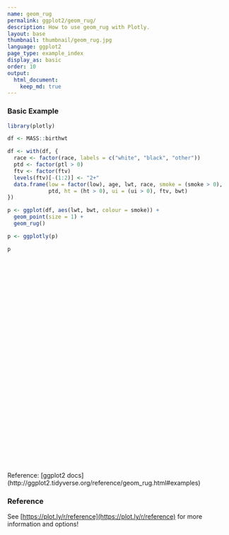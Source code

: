 ```yaml
---
name: geom_rug
permalink: ggplot2/geom_rug/
description: How to use geom_rug with Plotly.
layout: base
thumbnail: thumbnail/geom_rug.jpg
language: ggplot2
page_type: example_index
display_as: basic
order: 10
output:
  html_document:
    keep_md: true
---
```



### Basic Example


```r
library(plotly)

df <- MASS::birthwt

df <- with(df, {
  race <- factor(race, labels = c("white", "black", "other"))
  ptd <- factor(ptl > 0)
  ftv <- factor(ftv)
  levels(ftv)[-(1:2)] <- "2+"
  data.frame(low = factor(low), age, lwt, race, smoke = (smoke > 0),
             ptd, ht = (ht > 0), ui = (ui > 0), ftv, bwt)
})

p <- ggplot(df, aes(lwt, bwt, colour = smoke)) +
  geom_point(size = 1) +
  geom_rug()

p <- ggplotly(p)

p
```

<div id="htmlwidget-3a2b57072830b067cba3" style="width:672px;height:480px;" class="plotly html-widget"></div>
<script type="application/json" data-for="htmlwidget-3a2b57072830b067cba3">{"x":{"data":[{"x":[182,155,124,118,103,95,150,95,107,98,120,121,100,202,120,120,167,150,113,113,155,125,189,130,160,132,132,115,120,128,115,110,153,103,119,119,119,110,140,169,115,141,158,112,229,140,190,131,170,110,127,123,105,130,175,125,133,134,135,154,137,110,110,110,120,241,112,169,170,186,120,117,134,135,130,120,95,158,160,115,129,130,120,170,116,123,130,105,85,150,97,128,132,115,130,200,103,125,89,102,138,130,105,109,148,100,96,110,115,120,120,154,105,100,142],"y":[2523,2551,2622,2637,2637,2722,2733,2751,2750,2778,2807,2835,2835,2836,2863,2877,2877,2920,2920,2920,2977,2977,3062,3062,3062,3080,3090,3090,3100,3104,3175,3175,3203,3203,3225,3225,3232,3232,3234,3274,3274,3317,3317,3374,3402,3416,3459,3460,3473,3544,3487,3544,3572,3586,3600,3614,3614,3629,3651,3651,3699,3728,3770,3770,3770,3790,3799,3827,3860,3860,3884,3912,3941,3941,3969,3983,3997,3997,4054,4054,4111,4153,4167,4174,4593,4990,1021,1330,1474,1588,1588,1701,1729,1893,1899,1928,1970,2055,2055,2082,2100,2187,2240,2240,2282,2301,2325,2353,2381,2410,2438,2442,2450,2495,2495],"text":["lwt: 182<br />bwt: 2523<br />smoke: FALSE","lwt: 155<br />bwt: 2551<br />smoke: FALSE","lwt: 124<br />bwt: 2622<br />smoke: FALSE","lwt: 118<br />bwt: 2637<br />smoke: FALSE","lwt: 103<br />bwt: 2637<br />smoke: FALSE","lwt:  95<br />bwt: 2722<br />smoke: FALSE","lwt: 150<br />bwt: 2733<br />smoke: FALSE","lwt:  95<br />bwt: 2751<br />smoke: FALSE","lwt: 107<br />bwt: 2750<br />smoke: FALSE","lwt:  98<br />bwt: 2778<br />smoke: FALSE","lwt: 120<br />bwt: 2807<br />smoke: FALSE","lwt: 121<br />bwt: 2835<br />smoke: FALSE","lwt: 100<br />bwt: 2835<br />smoke: FALSE","lwt: 202<br />bwt: 2836<br />smoke: FALSE","lwt: 120<br />bwt: 2863<br />smoke: FALSE","lwt: 120<br />bwt: 2877<br />smoke: FALSE","lwt: 167<br />bwt: 2877<br />smoke: FALSE","lwt: 150<br />bwt: 2920<br />smoke: FALSE","lwt: 113<br />bwt: 2920<br />smoke: FALSE","lwt: 113<br />bwt: 2920<br />smoke: FALSE","lwt: 155<br />bwt: 2977<br />smoke: FALSE","lwt: 125<br />bwt: 2977<br />smoke: FALSE","lwt: 189<br />bwt: 3062<br />smoke: FALSE","lwt: 130<br />bwt: 3062<br />smoke: FALSE","lwt: 160<br />bwt: 3062<br />smoke: FALSE","lwt: 132<br />bwt: 3080<br />smoke: FALSE","lwt: 132<br />bwt: 3090<br />smoke: FALSE","lwt: 115<br />bwt: 3090<br />smoke: FALSE","lwt: 120<br />bwt: 3100<br />smoke: FALSE","lwt: 128<br />bwt: 3104<br />smoke: FALSE","lwt: 115<br />bwt: 3175<br />smoke: FALSE","lwt: 110<br />bwt: 3175<br />smoke: FALSE","lwt: 153<br />bwt: 3203<br />smoke: FALSE","lwt: 103<br />bwt: 3203<br />smoke: FALSE","lwt: 119<br />bwt: 3225<br />smoke: FALSE","lwt: 119<br />bwt: 3225<br />smoke: FALSE","lwt: 119<br />bwt: 3232<br />smoke: FALSE","lwt: 110<br />bwt: 3232<br />smoke: FALSE","lwt: 140<br />bwt: 3234<br />smoke: FALSE","lwt: 169<br />bwt: 3274<br />smoke: FALSE","lwt: 115<br />bwt: 3274<br />smoke: FALSE","lwt: 141<br />bwt: 3317<br />smoke: FALSE","lwt: 158<br />bwt: 3317<br />smoke: FALSE","lwt: 112<br />bwt: 3374<br />smoke: FALSE","lwt: 229<br />bwt: 3402<br />smoke: FALSE","lwt: 140<br />bwt: 3416<br />smoke: FALSE","lwt: 190<br />bwt: 3459<br />smoke: FALSE","lwt: 131<br />bwt: 3460<br />smoke: FALSE","lwt: 170<br />bwt: 3473<br />smoke: FALSE","lwt: 110<br />bwt: 3544<br />smoke: FALSE","lwt: 127<br />bwt: 3487<br />smoke: FALSE","lwt: 123<br />bwt: 3544<br />smoke: FALSE","lwt: 105<br />bwt: 3572<br />smoke: FALSE","lwt: 130<br />bwt: 3586<br />smoke: FALSE","lwt: 175<br />bwt: 3600<br />smoke: FALSE","lwt: 125<br />bwt: 3614<br />smoke: FALSE","lwt: 133<br />bwt: 3614<br />smoke: FALSE","lwt: 134<br />bwt: 3629<br />smoke: FALSE","lwt: 135<br />bwt: 3651<br />smoke: FALSE","lwt: 154<br />bwt: 3651<br />smoke: FALSE","lwt: 137<br />bwt: 3699<br />smoke: FALSE","lwt: 110<br />bwt: 3728<br />smoke: FALSE","lwt: 110<br />bwt: 3770<br />smoke: FALSE","lwt: 110<br />bwt: 3770<br />smoke: FALSE","lwt: 120<br />bwt: 3770<br />smoke: FALSE","lwt: 241<br />bwt: 3790<br />smoke: FALSE","lwt: 112<br />bwt: 3799<br />smoke: FALSE","lwt: 169<br />bwt: 3827<br />smoke: FALSE","lwt: 170<br />bwt: 3860<br />smoke: FALSE","lwt: 186<br />bwt: 3860<br />smoke: FALSE","lwt: 120<br />bwt: 3884<br />smoke: FALSE","lwt: 117<br />bwt: 3912<br />smoke: FALSE","lwt: 134<br />bwt: 3941<br />smoke: FALSE","lwt: 135<br />bwt: 3941<br />smoke: FALSE","lwt: 130<br />bwt: 3969<br />smoke: FALSE","lwt: 120<br />bwt: 3983<br />smoke: FALSE","lwt:  95<br />bwt: 3997<br />smoke: FALSE","lwt: 158<br />bwt: 3997<br />smoke: FALSE","lwt: 160<br />bwt: 4054<br />smoke: FALSE","lwt: 115<br />bwt: 4054<br />smoke: FALSE","lwt: 129<br />bwt: 4111<br />smoke: FALSE","lwt: 130<br />bwt: 4153<br />smoke: FALSE","lwt: 120<br />bwt: 4167<br />smoke: FALSE","lwt: 170<br />bwt: 4174<br />smoke: FALSE","lwt: 116<br />bwt: 4593<br />smoke: FALSE","lwt: 123<br />bwt: 4990<br />smoke: FALSE","lwt: 130<br />bwt: 1021<br />smoke: FALSE","lwt: 105<br />bwt: 1330<br />smoke: FALSE","lwt:  85<br />bwt: 1474<br />smoke: FALSE","lwt: 150<br />bwt: 1588<br />smoke: FALSE","lwt:  97<br />bwt: 1588<br />smoke: FALSE","lwt: 128<br />bwt: 1701<br />smoke: FALSE","lwt: 132<br />bwt: 1729<br />smoke: FALSE","lwt: 115<br />bwt: 1893<br />smoke: FALSE","lwt: 130<br />bwt: 1899<br />smoke: FALSE","lwt: 200<br />bwt: 1928<br />smoke: FALSE","lwt: 103<br />bwt: 1970<br />smoke: FALSE","lwt: 125<br />bwt: 2055<br />smoke: FALSE","lwt:  89<br />bwt: 2055<br />smoke: FALSE","lwt: 102<br />bwt: 2082<br />smoke: FALSE","lwt: 138<br />bwt: 2100<br />smoke: FALSE","lwt: 130<br />bwt: 2187<br />smoke: FALSE","lwt: 105<br />bwt: 2240<br />smoke: FALSE","lwt: 109<br />bwt: 2240<br />smoke: FALSE","lwt: 148<br />bwt: 2282<br />smoke: FALSE","lwt: 100<br />bwt: 2301<br />smoke: FALSE","lwt:  96<br />bwt: 2325<br />smoke: FALSE","lwt: 110<br />bwt: 2353<br />smoke: FALSE","lwt: 115<br />bwt: 2381<br />smoke: FALSE","lwt: 120<br />bwt: 2410<br />smoke: FALSE","lwt: 120<br />bwt: 2438<br />smoke: FALSE","lwt: 154<br />bwt: 2442<br />smoke: FALSE","lwt: 105<br />bwt: 2450<br />smoke: FALSE","lwt: 100<br />bwt: 2495<br />smoke: FALSE","lwt: 142<br />bwt: 2495<br />smoke: FALSE"],"type":"scatter","mode":"markers","marker":{"autocolorscale":false,"color":"rgba(248,118,109,1)","opacity":1,"size":3.77952755905512,"symbol":"circle","line":{"width":1.88976377952756,"color":"rgba(248,118,109,1)"}},"hoveron":"points","name":"FALSE","legendgroup":"FALSE","showlegend":true,"xaxis":"x","yaxis":"y","hoverinfo":"text","frame":null},{"x":[105,108,107,123,113,100,100,118,120,122,168,90,121,140,138,124,215,109,185,90,90,85,130,95,110,133,250,112,150,115,135,134,121,120,235,95,135,147,147,184,120,130,170,120,120,187,165,105,91,92,150,155,112,117,130,120,130,80,110,110,121,102,187,122,105,142,130,120,110,190,101,95,94,130],"y":[2557,2594,2600,2663,2665,2769,2769,2782,2821,2906,2920,2948,2948,2977,2977,2922,3005,3033,3042,3062,3062,3090,3132,3147,3203,3260,3303,3317,3321,3331,3374,3430,3444,3572,3629,3637,3643,3651,3651,3756,3856,3884,3940,4238,709,1135,1790,1818,1885,1928,1928,1936,2084,2084,2125,2126,2187,2211,2225,2296,2296,2353,2367,2381,2381,2410,2410,2414,2424,2466,2466,2466,2495,2495],"text":["lwt: 105<br />bwt: 2557<br />smoke:  TRUE","lwt: 108<br />bwt: 2594<br />smoke:  TRUE","lwt: 107<br />bwt: 2600<br />smoke:  TRUE","lwt: 123<br />bwt: 2663<br />smoke:  TRUE","lwt: 113<br />bwt: 2665<br />smoke:  TRUE","lwt: 100<br />bwt: 2769<br />smoke:  TRUE","lwt: 100<br />bwt: 2769<br />smoke:  TRUE","lwt: 118<br />bwt: 2782<br />smoke:  TRUE","lwt: 120<br />bwt: 2821<br />smoke:  TRUE","lwt: 122<br />bwt: 2906<br />smoke:  TRUE","lwt: 168<br />bwt: 2920<br />smoke:  TRUE","lwt:  90<br />bwt: 2948<br />smoke:  TRUE","lwt: 121<br />bwt: 2948<br />smoke:  TRUE","lwt: 140<br />bwt: 2977<br />smoke:  TRUE","lwt: 138<br />bwt: 2977<br />smoke:  TRUE","lwt: 124<br />bwt: 2922<br />smoke:  TRUE","lwt: 215<br />bwt: 3005<br />smoke:  TRUE","lwt: 109<br />bwt: 3033<br />smoke:  TRUE","lwt: 185<br />bwt: 3042<br />smoke:  TRUE","lwt:  90<br />bwt: 3062<br />smoke:  TRUE","lwt:  90<br />bwt: 3062<br />smoke:  TRUE","lwt:  85<br />bwt: 3090<br />smoke:  TRUE","lwt: 130<br />bwt: 3132<br />smoke:  TRUE","lwt:  95<br />bwt: 3147<br />smoke:  TRUE","lwt: 110<br />bwt: 3203<br />smoke:  TRUE","lwt: 133<br />bwt: 3260<br />smoke:  TRUE","lwt: 250<br />bwt: 3303<br />smoke:  TRUE","lwt: 112<br />bwt: 3317<br />smoke:  TRUE","lwt: 150<br />bwt: 3321<br />smoke:  TRUE","lwt: 115<br />bwt: 3331<br />smoke:  TRUE","lwt: 135<br />bwt: 3374<br />smoke:  TRUE","lwt: 134<br />bwt: 3430<br />smoke:  TRUE","lwt: 121<br />bwt: 3444<br />smoke:  TRUE","lwt: 120<br />bwt: 3572<br />smoke:  TRUE","lwt: 235<br />bwt: 3629<br />smoke:  TRUE","lwt:  95<br />bwt: 3637<br />smoke:  TRUE","lwt: 135<br />bwt: 3643<br />smoke:  TRUE","lwt: 147<br />bwt: 3651<br />smoke:  TRUE","lwt: 147<br />bwt: 3651<br />smoke:  TRUE","lwt: 184<br />bwt: 3756<br />smoke:  TRUE","lwt: 120<br />bwt: 3856<br />smoke:  TRUE","lwt: 130<br />bwt: 3884<br />smoke:  TRUE","lwt: 170<br />bwt: 3940<br />smoke:  TRUE","lwt: 120<br />bwt: 4238<br />smoke:  TRUE","lwt: 120<br />bwt:  709<br />smoke:  TRUE","lwt: 187<br />bwt: 1135<br />smoke:  TRUE","lwt: 165<br />bwt: 1790<br />smoke:  TRUE","lwt: 105<br />bwt: 1818<br />smoke:  TRUE","lwt:  91<br />bwt: 1885<br />smoke:  TRUE","lwt:  92<br />bwt: 1928<br />smoke:  TRUE","lwt: 150<br />bwt: 1928<br />smoke:  TRUE","lwt: 155<br />bwt: 1936<br />smoke:  TRUE","lwt: 112<br />bwt: 2084<br />smoke:  TRUE","lwt: 117<br />bwt: 2084<br />smoke:  TRUE","lwt: 130<br />bwt: 2125<br />smoke:  TRUE","lwt: 120<br />bwt: 2126<br />smoke:  TRUE","lwt: 130<br />bwt: 2187<br />smoke:  TRUE","lwt:  80<br />bwt: 2211<br />smoke:  TRUE","lwt: 110<br />bwt: 2225<br />smoke:  TRUE","lwt: 110<br />bwt: 2296<br />smoke:  TRUE","lwt: 121<br />bwt: 2296<br />smoke:  TRUE","lwt: 102<br />bwt: 2353<br />smoke:  TRUE","lwt: 187<br />bwt: 2367<br />smoke:  TRUE","lwt: 122<br />bwt: 2381<br />smoke:  TRUE","lwt: 105<br />bwt: 2381<br />smoke:  TRUE","lwt: 142<br />bwt: 2410<br />smoke:  TRUE","lwt: 130<br />bwt: 2410<br />smoke:  TRUE","lwt: 120<br />bwt: 2414<br />smoke:  TRUE","lwt: 110<br />bwt: 2424<br />smoke:  TRUE","lwt: 190<br />bwt: 2466<br />smoke:  TRUE","lwt: 101<br />bwt: 2466<br />smoke:  TRUE","lwt:  95<br />bwt: 2466<br />smoke:  TRUE","lwt:  94<br />bwt: 2495<br />smoke:  TRUE","lwt: 130<br />bwt: 2495<br />smoke:  TRUE"],"type":"scatter","mode":"markers","marker":{"autocolorscale":false,"color":"rgba(0,191,196,1)","opacity":1,"size":3.77952755905512,"symbol":"circle","line":{"width":1.88976377952756,"color":"rgba(0,191,196,1)"}},"hoveron":"points","name":"TRUE","legendgroup":"TRUE","showlegend":true,"xaxis":"x","yaxis":"y","hoverinfo":"text","frame":null},{"x":[182,182,null,155,155,null,124,124,null,118,118,null,103,103,null,95,95,null,150,150,null,95,95,null,107,107,null,98,98,null,120,120,null,121,121,null,100,100,null,202,202,null,120,120,null,120,120,null,167,167,null,150,150,null,113,113,null,113,113,null,155,155,null,125,125,null,189,189,null,130,130,null,160,160,null,132,132,null,132,132,null,115,115,null,120,120,null,128,128,null,115,115,null,110,110,null,153,153,null,103,103,null,119,119,null,119,119,null,119,119,null,110,110,null,140,140,null,169,169,null,115,115,null,141,141,null,158,158,null,112,112,null,229,229,null,140,140,null,190,190,null,131,131,null,170,170,null,110,110,null,127,127,null,123,123,null,105,105,null,130,130,null,175,175,null,125,125,null,133,133,null,134,134,null,135,135,null,154,154,null,137,137,null,110,110,null,110,110,null,110,110,null,120,120,null,241,241,null,112,112,null,169,169,null,170,170,null,186,186,null,120,120,null,117,117,null,134,134,null,135,135,null,130,130,null,120,120,null,95,95,null,158,158,null,160,160,null,115,115,null,129,129,null,130,130,null,120,120,null,170,170,null,116,116,null,123,123,null,130,130,null,105,105,null,85,85,null,150,150,null,97,97,null,128,128,null,132,132,null,115,115,null,130,130,null,200,200,null,103,103,null,125,125,null,89,89,null,102,102,null,138,138,null,130,130,null,105,105,null,109,109,null,148,148,null,100,100,null,96,96,null,110,110,null,115,115,null,120,120,null,120,120,null,154,154,null,105,105,null,100,100,null,142,142],"y":[494.95,636.223,null,494.95,636.223,null,494.95,636.223,null,494.95,636.223,null,494.95,636.223,null,494.95,636.223,null,494.95,636.223,null,494.95,636.223,null,494.95,636.223,null,494.95,636.223,null,494.95,636.223,null,494.95,636.223,null,494.95,636.223,null,494.95,636.223,null,494.95,636.223,null,494.95,636.223,null,494.95,636.223,null,494.95,636.223,null,494.95,636.223,null,494.95,636.223,null,494.95,636.223,null,494.95,636.223,null,494.95,636.223,null,494.95,636.223,null,494.95,636.223,null,494.95,636.223,null,494.95,636.223,null,494.95,636.223,null,494.95,636.223,null,494.95,636.223,null,494.95,636.223,null,494.95,636.223,null,494.95,636.223,null,494.95,636.223,null,494.95,636.223,null,494.95,636.223,null,494.95,636.223,null,494.95,636.223,null,494.95,636.223,null,494.95,636.223,null,494.95,636.223,null,494.95,636.223,null,494.95,636.223,null,494.95,636.223,null,494.95,636.223,null,494.95,636.223,null,494.95,636.223,null,494.95,636.223,null,494.95,636.223,null,494.95,636.223,null,494.95,636.223,null,494.95,636.223,null,494.95,636.223,null,494.95,636.223,null,494.95,636.223,null,494.95,636.223,null,494.95,636.223,null,494.95,636.223,null,494.95,636.223,null,494.95,636.223,null,494.95,636.223,null,494.95,636.223,null,494.95,636.223,null,494.95,636.223,null,494.95,636.223,null,494.95,636.223,null,494.95,636.223,null,494.95,636.223,null,494.95,636.223,null,494.95,636.223,null,494.95,636.223,null,494.95,636.223,null,494.95,636.223,null,494.95,636.223,null,494.95,636.223,null,494.95,636.223,null,494.95,636.223,null,494.95,636.223,null,494.95,636.223,null,494.95,636.223,null,494.95,636.223,null,494.95,636.223,null,494.95,636.223,null,494.95,636.223,null,494.95,636.223,null,494.95,636.223,null,494.95,636.223,null,494.95,636.223,null,494.95,636.223,null,494.95,636.223,null,494.95,636.223,null,494.95,636.223,null,494.95,636.223,null,494.95,636.223,null,494.95,636.223,null,494.95,636.223,null,494.95,636.223,null,494.95,636.223,null,494.95,636.223,null,494.95,636.223,null,494.95,636.223,null,494.95,636.223,null,494.95,636.223,null,494.95,636.223,null,494.95,636.223,null,494.95,636.223,null,494.95,636.223,null,494.95,636.223,null,494.95,636.223,null,494.95,636.223,null,494.95,636.223,null,494.95,636.223,null,494.95,636.223,null,494.95,636.223,null,494.95,636.223],"text":["lwt: 182<br />bwt: 2523<br />smoke: FALSE","lwt: 182<br />bwt: 2523<br />smoke: FALSE",null,"lwt: 155<br />bwt: 2551<br />smoke: FALSE","lwt: 155<br />bwt: 2551<br />smoke: FALSE",null,"lwt: 124<br />bwt: 2622<br />smoke: FALSE","lwt: 124<br />bwt: 2622<br />smoke: FALSE",null,"lwt: 118<br />bwt: 2637<br />smoke: FALSE","lwt: 118<br />bwt: 2637<br />smoke: FALSE",null,"lwt: 103<br />bwt: 2637<br />smoke: FALSE","lwt: 103<br />bwt: 2637<br />smoke: FALSE",null,"lwt:  95<br />bwt: 2722<br />smoke: FALSE","lwt:  95<br />bwt: 2722<br />smoke: FALSE",null,"lwt: 150<br />bwt: 2733<br />smoke: FALSE","lwt: 150<br />bwt: 2733<br />smoke: FALSE",null,"lwt:  95<br />bwt: 2751<br />smoke: FALSE","lwt:  95<br />bwt: 2751<br />smoke: FALSE",null,"lwt: 107<br />bwt: 2750<br />smoke: FALSE","lwt: 107<br />bwt: 2750<br />smoke: FALSE",null,"lwt:  98<br />bwt: 2778<br />smoke: FALSE","lwt:  98<br />bwt: 2778<br />smoke: FALSE",null,"lwt: 120<br />bwt: 2807<br />smoke: FALSE","lwt: 120<br />bwt: 2807<br />smoke: FALSE",null,"lwt: 121<br />bwt: 2835<br />smoke: FALSE","lwt: 121<br />bwt: 2835<br />smoke: FALSE",null,"lwt: 100<br />bwt: 2835<br />smoke: FALSE","lwt: 100<br />bwt: 2835<br />smoke: FALSE",null,"lwt: 202<br />bwt: 2836<br />smoke: FALSE","lwt: 202<br />bwt: 2836<br />smoke: FALSE",null,"lwt: 120<br />bwt: 2863<br />smoke: FALSE","lwt: 120<br />bwt: 2863<br />smoke: FALSE",null,"lwt: 120<br />bwt: 2877<br />smoke: FALSE","lwt: 120<br />bwt: 2877<br />smoke: FALSE",null,"lwt: 167<br />bwt: 2877<br />smoke: FALSE","lwt: 167<br />bwt: 2877<br />smoke: FALSE",null,"lwt: 150<br />bwt: 2920<br />smoke: FALSE","lwt: 150<br />bwt: 2920<br />smoke: FALSE",null,"lwt: 113<br />bwt: 2920<br />smoke: FALSE","lwt: 113<br />bwt: 2920<br />smoke: FALSE",null,"lwt: 113<br />bwt: 2920<br />smoke: FALSE","lwt: 113<br />bwt: 2920<br />smoke: FALSE",null,"lwt: 155<br />bwt: 2977<br />smoke: FALSE","lwt: 155<br />bwt: 2977<br />smoke: FALSE",null,"lwt: 125<br />bwt: 2977<br />smoke: FALSE","lwt: 125<br />bwt: 2977<br />smoke: FALSE",null,"lwt: 189<br />bwt: 3062<br />smoke: FALSE","lwt: 189<br />bwt: 3062<br />smoke: FALSE",null,"lwt: 130<br />bwt: 3062<br />smoke: FALSE","lwt: 130<br />bwt: 3062<br />smoke: FALSE",null,"lwt: 160<br />bwt: 3062<br />smoke: FALSE","lwt: 160<br />bwt: 3062<br />smoke: FALSE",null,"lwt: 132<br />bwt: 3080<br />smoke: FALSE","lwt: 132<br />bwt: 3080<br />smoke: FALSE",null,"lwt: 132<br />bwt: 3090<br />smoke: FALSE","lwt: 132<br />bwt: 3090<br />smoke: FALSE",null,"lwt: 115<br />bwt: 3090<br />smoke: FALSE","lwt: 115<br />bwt: 3090<br />smoke: FALSE",null,"lwt: 120<br />bwt: 3100<br />smoke: FALSE","lwt: 120<br />bwt: 3100<br />smoke: FALSE",null,"lwt: 128<br />bwt: 3104<br />smoke: FALSE","lwt: 128<br />bwt: 3104<br />smoke: FALSE",null,"lwt: 115<br />bwt: 3175<br />smoke: FALSE","lwt: 115<br />bwt: 3175<br />smoke: FALSE",null,"lwt: 110<br />bwt: 3175<br />smoke: FALSE","lwt: 110<br />bwt: 3175<br />smoke: FALSE",null,"lwt: 153<br />bwt: 3203<br />smoke: FALSE","lwt: 153<br />bwt: 3203<br />smoke: FALSE",null,"lwt: 103<br />bwt: 3203<br />smoke: FALSE","lwt: 103<br />bwt: 3203<br />smoke: FALSE",null,"lwt: 119<br />bwt: 3225<br />smoke: FALSE","lwt: 119<br />bwt: 3225<br />smoke: FALSE",null,"lwt: 119<br />bwt: 3225<br />smoke: FALSE","lwt: 119<br />bwt: 3225<br />smoke: FALSE",null,"lwt: 119<br />bwt: 3232<br />smoke: FALSE","lwt: 119<br />bwt: 3232<br />smoke: FALSE",null,"lwt: 110<br />bwt: 3232<br />smoke: FALSE","lwt: 110<br />bwt: 3232<br />smoke: FALSE",null,"lwt: 140<br />bwt: 3234<br />smoke: FALSE","lwt: 140<br />bwt: 3234<br />smoke: FALSE",null,"lwt: 169<br />bwt: 3274<br />smoke: FALSE","lwt: 169<br />bwt: 3274<br />smoke: FALSE",null,"lwt: 115<br />bwt: 3274<br />smoke: FALSE","lwt: 115<br />bwt: 3274<br />smoke: FALSE",null,"lwt: 141<br />bwt: 3317<br />smoke: FALSE","lwt: 141<br />bwt: 3317<br />smoke: FALSE",null,"lwt: 158<br />bwt: 3317<br />smoke: FALSE","lwt: 158<br />bwt: 3317<br />smoke: FALSE",null,"lwt: 112<br />bwt: 3374<br />smoke: FALSE","lwt: 112<br />bwt: 3374<br />smoke: FALSE",null,"lwt: 229<br />bwt: 3402<br />smoke: FALSE","lwt: 229<br />bwt: 3402<br />smoke: FALSE",null,"lwt: 140<br />bwt: 3416<br />smoke: FALSE","lwt: 140<br />bwt: 3416<br />smoke: FALSE",null,"lwt: 190<br />bwt: 3459<br />smoke: FALSE","lwt: 190<br />bwt: 3459<br />smoke: FALSE",null,"lwt: 131<br />bwt: 3460<br />smoke: FALSE","lwt: 131<br />bwt: 3460<br />smoke: FALSE",null,"lwt: 170<br />bwt: 3473<br />smoke: FALSE","lwt: 170<br />bwt: 3473<br />smoke: FALSE",null,"lwt: 110<br />bwt: 3544<br />smoke: FALSE","lwt: 110<br />bwt: 3544<br />smoke: FALSE",null,"lwt: 127<br />bwt: 3487<br />smoke: FALSE","lwt: 127<br />bwt: 3487<br />smoke: FALSE",null,"lwt: 123<br />bwt: 3544<br />smoke: FALSE","lwt: 123<br />bwt: 3544<br />smoke: FALSE",null,"lwt: 105<br />bwt: 3572<br />smoke: FALSE","lwt: 105<br />bwt: 3572<br />smoke: FALSE",null,"lwt: 130<br />bwt: 3586<br />smoke: FALSE","lwt: 130<br />bwt: 3586<br />smoke: FALSE",null,"lwt: 175<br />bwt: 3600<br />smoke: FALSE","lwt: 175<br />bwt: 3600<br />smoke: FALSE",null,"lwt: 125<br />bwt: 3614<br />smoke: FALSE","lwt: 125<br />bwt: 3614<br />smoke: FALSE",null,"lwt: 133<br />bwt: 3614<br />smoke: FALSE","lwt: 133<br />bwt: 3614<br />smoke: FALSE",null,"lwt: 134<br />bwt: 3629<br />smoke: FALSE","lwt: 134<br />bwt: 3629<br />smoke: FALSE",null,"lwt: 135<br />bwt: 3651<br />smoke: FALSE","lwt: 135<br />bwt: 3651<br />smoke: FALSE",null,"lwt: 154<br />bwt: 3651<br />smoke: FALSE","lwt: 154<br />bwt: 3651<br />smoke: FALSE",null,"lwt: 137<br />bwt: 3699<br />smoke: FALSE","lwt: 137<br />bwt: 3699<br />smoke: FALSE",null,"lwt: 110<br />bwt: 3728<br />smoke: FALSE","lwt: 110<br />bwt: 3728<br />smoke: FALSE",null,"lwt: 110<br />bwt: 3770<br />smoke: FALSE","lwt: 110<br />bwt: 3770<br />smoke: FALSE",null,"lwt: 110<br />bwt: 3770<br />smoke: FALSE","lwt: 110<br />bwt: 3770<br />smoke: FALSE",null,"lwt: 120<br />bwt: 3770<br />smoke: FALSE","lwt: 120<br />bwt: 3770<br />smoke: FALSE",null,"lwt: 241<br />bwt: 3790<br />smoke: FALSE","lwt: 241<br />bwt: 3790<br />smoke: FALSE",null,"lwt: 112<br />bwt: 3799<br />smoke: FALSE","lwt: 112<br />bwt: 3799<br />smoke: FALSE",null,"lwt: 169<br />bwt: 3827<br />smoke: FALSE","lwt: 169<br />bwt: 3827<br />smoke: FALSE",null,"lwt: 170<br />bwt: 3860<br />smoke: FALSE","lwt: 170<br />bwt: 3860<br />smoke: FALSE",null,"lwt: 186<br />bwt: 3860<br />smoke: FALSE","lwt: 186<br />bwt: 3860<br />smoke: FALSE",null,"lwt: 120<br />bwt: 3884<br />smoke: FALSE","lwt: 120<br />bwt: 3884<br />smoke: FALSE",null,"lwt: 117<br />bwt: 3912<br />smoke: FALSE","lwt: 117<br />bwt: 3912<br />smoke: FALSE",null,"lwt: 134<br />bwt: 3941<br />smoke: FALSE","lwt: 134<br />bwt: 3941<br />smoke: FALSE",null,"lwt: 135<br />bwt: 3941<br />smoke: FALSE","lwt: 135<br />bwt: 3941<br />smoke: FALSE",null,"lwt: 130<br />bwt: 3969<br />smoke: FALSE","lwt: 130<br />bwt: 3969<br />smoke: FALSE",null,"lwt: 120<br />bwt: 3983<br />smoke: FALSE","lwt: 120<br />bwt: 3983<br />smoke: FALSE",null,"lwt:  95<br />bwt: 3997<br />smoke: FALSE","lwt:  95<br />bwt: 3997<br />smoke: FALSE",null,"lwt: 158<br />bwt: 3997<br />smoke: FALSE","lwt: 158<br />bwt: 3997<br />smoke: FALSE",null,"lwt: 160<br />bwt: 4054<br />smoke: FALSE","lwt: 160<br />bwt: 4054<br />smoke: FALSE",null,"lwt: 115<br />bwt: 4054<br />smoke: FALSE","lwt: 115<br />bwt: 4054<br />smoke: FALSE",null,"lwt: 129<br />bwt: 4111<br />smoke: FALSE","lwt: 129<br />bwt: 4111<br />smoke: FALSE",null,"lwt: 130<br />bwt: 4153<br />smoke: FALSE","lwt: 130<br />bwt: 4153<br />smoke: FALSE",null,"lwt: 120<br />bwt: 4167<br />smoke: FALSE","lwt: 120<br />bwt: 4167<br />smoke: FALSE",null,"lwt: 170<br />bwt: 4174<br />smoke: FALSE","lwt: 170<br />bwt: 4174<br />smoke: FALSE",null,"lwt: 116<br />bwt: 4593<br />smoke: FALSE","lwt: 116<br />bwt: 4593<br />smoke: FALSE",null,"lwt: 123<br />bwt: 4990<br />smoke: FALSE","lwt: 123<br />bwt: 4990<br />smoke: FALSE",null,"lwt: 130<br />bwt: 1021<br />smoke: FALSE","lwt: 130<br />bwt: 1021<br />smoke: FALSE",null,"lwt: 105<br />bwt: 1330<br />smoke: FALSE","lwt: 105<br />bwt: 1330<br />smoke: FALSE",null,"lwt:  85<br />bwt: 1474<br />smoke: FALSE","lwt:  85<br />bwt: 1474<br />smoke: FALSE",null,"lwt: 150<br />bwt: 1588<br />smoke: FALSE","lwt: 150<br />bwt: 1588<br />smoke: FALSE",null,"lwt:  97<br />bwt: 1588<br />smoke: FALSE","lwt:  97<br />bwt: 1588<br />smoke: FALSE",null,"lwt: 128<br />bwt: 1701<br />smoke: FALSE","lwt: 128<br />bwt: 1701<br />smoke: FALSE",null,"lwt: 132<br />bwt: 1729<br />smoke: FALSE","lwt: 132<br />bwt: 1729<br />smoke: FALSE",null,"lwt: 115<br />bwt: 1893<br />smoke: FALSE","lwt: 115<br />bwt: 1893<br />smoke: FALSE",null,"lwt: 130<br />bwt: 1899<br />smoke: FALSE","lwt: 130<br />bwt: 1899<br />smoke: FALSE",null,"lwt: 200<br />bwt: 1928<br />smoke: FALSE","lwt: 200<br />bwt: 1928<br />smoke: FALSE",null,"lwt: 103<br />bwt: 1970<br />smoke: FALSE","lwt: 103<br />bwt: 1970<br />smoke: FALSE",null,"lwt: 125<br />bwt: 2055<br />smoke: FALSE","lwt: 125<br />bwt: 2055<br />smoke: FALSE",null,"lwt:  89<br />bwt: 2055<br />smoke: FALSE","lwt:  89<br />bwt: 2055<br />smoke: FALSE",null,"lwt: 102<br />bwt: 2082<br />smoke: FALSE","lwt: 102<br />bwt: 2082<br />smoke: FALSE",null,"lwt: 138<br />bwt: 2100<br />smoke: FALSE","lwt: 138<br />bwt: 2100<br />smoke: FALSE",null,"lwt: 130<br />bwt: 2187<br />smoke: FALSE","lwt: 130<br />bwt: 2187<br />smoke: FALSE",null,"lwt: 105<br />bwt: 2240<br />smoke: FALSE","lwt: 105<br />bwt: 2240<br />smoke: FALSE",null,"lwt: 109<br />bwt: 2240<br />smoke: FALSE","lwt: 109<br />bwt: 2240<br />smoke: FALSE",null,"lwt: 148<br />bwt: 2282<br />smoke: FALSE","lwt: 148<br />bwt: 2282<br />smoke: FALSE",null,"lwt: 100<br />bwt: 2301<br />smoke: FALSE","lwt: 100<br />bwt: 2301<br />smoke: FALSE",null,"lwt:  96<br />bwt: 2325<br />smoke: FALSE","lwt:  96<br />bwt: 2325<br />smoke: FALSE",null,"lwt: 110<br />bwt: 2353<br />smoke: FALSE","lwt: 110<br />bwt: 2353<br />smoke: FALSE",null,"lwt: 115<br />bwt: 2381<br />smoke: FALSE","lwt: 115<br />bwt: 2381<br />smoke: FALSE",null,"lwt: 120<br />bwt: 2410<br />smoke: FALSE","lwt: 120<br />bwt: 2410<br />smoke: FALSE",null,"lwt: 120<br />bwt: 2438<br />smoke: FALSE","lwt: 120<br />bwt: 2438<br />smoke: FALSE",null,"lwt: 154<br />bwt: 2442<br />smoke: FALSE","lwt: 154<br />bwt: 2442<br />smoke: FALSE",null,"lwt: 105<br />bwt: 2450<br />smoke: FALSE","lwt: 105<br />bwt: 2450<br />smoke: FALSE",null,"lwt: 100<br />bwt: 2495<br />smoke: FALSE","lwt: 100<br />bwt: 2495<br />smoke: FALSE",null,"lwt: 142<br />bwt: 2495<br />smoke: FALSE","lwt: 142<br />bwt: 2495<br />smoke: FALSE"],"type":"scatter","mode":"lines","line":{"width":1.88976377952756,"color":"rgba(248,118,109,1)","dash":"solid"},"hoveron":"points","name":"FALSE","legendgroup":"FALSE","showlegend":false,"xaxis":"x","yaxis":"y","hoverinfo":"text","frame":null},{"x":[105,105,null,108,108,null,107,107,null,123,123,null,113,113,null,100,100,null,100,100,null,118,118,null,120,120,null,122,122,null,168,168,null,90,90,null,121,121,null,140,140,null,138,138,null,124,124,null,215,215,null,109,109,null,185,185,null,90,90,null,90,90,null,85,85,null,130,130,null,95,95,null,110,110,null,133,133,null,250,250,null,112,112,null,150,150,null,115,115,null,135,135,null,134,134,null,121,121,null,120,120,null,235,235,null,95,95,null,135,135,null,147,147,null,147,147,null,184,184,null,120,120,null,130,130,null,170,170,null,120,120,null,120,120,null,187,187,null,165,165,null,105,105,null,91,91,null,92,92,null,150,150,null,155,155,null,112,112,null,117,117,null,130,130,null,120,120,null,130,130,null,80,80,null,110,110,null,110,110,null,121,121,null,102,102,null,187,187,null,122,122,null,105,105,null,142,142,null,130,130,null,120,120,null,110,110,null,190,190,null,101,101,null,95,95,null,94,94,null,130,130],"y":[494.95,636.223,null,494.95,636.223,null,494.95,636.223,null,494.95,636.223,null,494.95,636.223,null,494.95,636.223,null,494.95,636.223,null,494.95,636.223,null,494.95,636.223,null,494.95,636.223,null,494.95,636.223,null,494.95,636.223,null,494.95,636.223,null,494.95,636.223,null,494.95,636.223,null,494.95,636.223,null,494.95,636.223,null,494.95,636.223,null,494.95,636.223,null,494.95,636.223,null,494.95,636.223,null,494.95,636.223,null,494.95,636.223,null,494.95,636.223,null,494.95,636.223,null,494.95,636.223,null,494.95,636.223,null,494.95,636.223,null,494.95,636.223,null,494.95,636.223,null,494.95,636.223,null,494.95,636.223,null,494.95,636.223,null,494.95,636.223,null,494.95,636.223,null,494.95,636.223,null,494.95,636.223,null,494.95,636.223,null,494.95,636.223,null,494.95,636.223,null,494.95,636.223,null,494.95,636.223,null,494.95,636.223,null,494.95,636.223,null,494.95,636.223,null,494.95,636.223,null,494.95,636.223,null,494.95,636.223,null,494.95,636.223,null,494.95,636.223,null,494.95,636.223,null,494.95,636.223,null,494.95,636.223,null,494.95,636.223,null,494.95,636.223,null,494.95,636.223,null,494.95,636.223,null,494.95,636.223,null,494.95,636.223,null,494.95,636.223,null,494.95,636.223,null,494.95,636.223,null,494.95,636.223,null,494.95,636.223,null,494.95,636.223,null,494.95,636.223,null,494.95,636.223,null,494.95,636.223,null,494.95,636.223,null,494.95,636.223,null,494.95,636.223,null,494.95,636.223,null,494.95,636.223,null,494.95,636.223],"text":["lwt: 105<br />bwt: 2557<br />smoke:  TRUE","lwt: 105<br />bwt: 2557<br />smoke:  TRUE",null,"lwt: 108<br />bwt: 2594<br />smoke:  TRUE","lwt: 108<br />bwt: 2594<br />smoke:  TRUE",null,"lwt: 107<br />bwt: 2600<br />smoke:  TRUE","lwt: 107<br />bwt: 2600<br />smoke:  TRUE",null,"lwt: 123<br />bwt: 2663<br />smoke:  TRUE","lwt: 123<br />bwt: 2663<br />smoke:  TRUE",null,"lwt: 113<br />bwt: 2665<br />smoke:  TRUE","lwt: 113<br />bwt: 2665<br />smoke:  TRUE",null,"lwt: 100<br />bwt: 2769<br />smoke:  TRUE","lwt: 100<br />bwt: 2769<br />smoke:  TRUE",null,"lwt: 100<br />bwt: 2769<br />smoke:  TRUE","lwt: 100<br />bwt: 2769<br />smoke:  TRUE",null,"lwt: 118<br />bwt: 2782<br />smoke:  TRUE","lwt: 118<br />bwt: 2782<br />smoke:  TRUE",null,"lwt: 120<br />bwt: 2821<br />smoke:  TRUE","lwt: 120<br />bwt: 2821<br />smoke:  TRUE",null,"lwt: 122<br />bwt: 2906<br />smoke:  TRUE","lwt: 122<br />bwt: 2906<br />smoke:  TRUE",null,"lwt: 168<br />bwt: 2920<br />smoke:  TRUE","lwt: 168<br />bwt: 2920<br />smoke:  TRUE",null,"lwt:  90<br />bwt: 2948<br />smoke:  TRUE","lwt:  90<br />bwt: 2948<br />smoke:  TRUE",null,"lwt: 121<br />bwt: 2948<br />smoke:  TRUE","lwt: 121<br />bwt: 2948<br />smoke:  TRUE",null,"lwt: 140<br />bwt: 2977<br />smoke:  TRUE","lwt: 140<br />bwt: 2977<br />smoke:  TRUE",null,"lwt: 138<br />bwt: 2977<br />smoke:  TRUE","lwt: 138<br />bwt: 2977<br />smoke:  TRUE",null,"lwt: 124<br />bwt: 2922<br />smoke:  TRUE","lwt: 124<br />bwt: 2922<br />smoke:  TRUE",null,"lwt: 215<br />bwt: 3005<br />smoke:  TRUE","lwt: 215<br />bwt: 3005<br />smoke:  TRUE",null,"lwt: 109<br />bwt: 3033<br />smoke:  TRUE","lwt: 109<br />bwt: 3033<br />smoke:  TRUE",null,"lwt: 185<br />bwt: 3042<br />smoke:  TRUE","lwt: 185<br />bwt: 3042<br />smoke:  TRUE",null,"lwt:  90<br />bwt: 3062<br />smoke:  TRUE","lwt:  90<br />bwt: 3062<br />smoke:  TRUE",null,"lwt:  90<br />bwt: 3062<br />smoke:  TRUE","lwt:  90<br />bwt: 3062<br />smoke:  TRUE",null,"lwt:  85<br />bwt: 3090<br />smoke:  TRUE","lwt:  85<br />bwt: 3090<br />smoke:  TRUE",null,"lwt: 130<br />bwt: 3132<br />smoke:  TRUE","lwt: 130<br />bwt: 3132<br />smoke:  TRUE",null,"lwt:  95<br />bwt: 3147<br />smoke:  TRUE","lwt:  95<br />bwt: 3147<br />smoke:  TRUE",null,"lwt: 110<br />bwt: 3203<br />smoke:  TRUE","lwt: 110<br />bwt: 3203<br />smoke:  TRUE",null,"lwt: 133<br />bwt: 3260<br />smoke:  TRUE","lwt: 133<br />bwt: 3260<br />smoke:  TRUE",null,"lwt: 250<br />bwt: 3303<br />smoke:  TRUE","lwt: 250<br />bwt: 3303<br />smoke:  TRUE",null,"lwt: 112<br />bwt: 3317<br />smoke:  TRUE","lwt: 112<br />bwt: 3317<br />smoke:  TRUE",null,"lwt: 150<br />bwt: 3321<br />smoke:  TRUE","lwt: 150<br />bwt: 3321<br />smoke:  TRUE",null,"lwt: 115<br />bwt: 3331<br />smoke:  TRUE","lwt: 115<br />bwt: 3331<br />smoke:  TRUE",null,"lwt: 135<br />bwt: 3374<br />smoke:  TRUE","lwt: 135<br />bwt: 3374<br />smoke:  TRUE",null,"lwt: 134<br />bwt: 3430<br />smoke:  TRUE","lwt: 134<br />bwt: 3430<br />smoke:  TRUE",null,"lwt: 121<br />bwt: 3444<br />smoke:  TRUE","lwt: 121<br />bwt: 3444<br />smoke:  TRUE",null,"lwt: 120<br />bwt: 3572<br />smoke:  TRUE","lwt: 120<br />bwt: 3572<br />smoke:  TRUE",null,"lwt: 235<br />bwt: 3629<br />smoke:  TRUE","lwt: 235<br />bwt: 3629<br />smoke:  TRUE",null,"lwt:  95<br />bwt: 3637<br />smoke:  TRUE","lwt:  95<br />bwt: 3637<br />smoke:  TRUE",null,"lwt: 135<br />bwt: 3643<br />smoke:  TRUE","lwt: 135<br />bwt: 3643<br />smoke:  TRUE",null,"lwt: 147<br />bwt: 3651<br />smoke:  TRUE","lwt: 147<br />bwt: 3651<br />smoke:  TRUE",null,"lwt: 147<br />bwt: 3651<br />smoke:  TRUE","lwt: 147<br />bwt: 3651<br />smoke:  TRUE",null,"lwt: 184<br />bwt: 3756<br />smoke:  TRUE","lwt: 184<br />bwt: 3756<br />smoke:  TRUE",null,"lwt: 120<br />bwt: 3856<br />smoke:  TRUE","lwt: 120<br />bwt: 3856<br />smoke:  TRUE",null,"lwt: 130<br />bwt: 3884<br />smoke:  TRUE","lwt: 130<br />bwt: 3884<br />smoke:  TRUE",null,"lwt: 170<br />bwt: 3940<br />smoke:  TRUE","lwt: 170<br />bwt: 3940<br />smoke:  TRUE",null,"lwt: 120<br />bwt: 4238<br />smoke:  TRUE","lwt: 120<br />bwt: 4238<br />smoke:  TRUE",null,"lwt: 120<br />bwt:  709<br />smoke:  TRUE","lwt: 120<br />bwt:  709<br />smoke:  TRUE",null,"lwt: 187<br />bwt: 1135<br />smoke:  TRUE","lwt: 187<br />bwt: 1135<br />smoke:  TRUE",null,"lwt: 165<br />bwt: 1790<br />smoke:  TRUE","lwt: 165<br />bwt: 1790<br />smoke:  TRUE",null,"lwt: 105<br />bwt: 1818<br />smoke:  TRUE","lwt: 105<br />bwt: 1818<br />smoke:  TRUE",null,"lwt:  91<br />bwt: 1885<br />smoke:  TRUE","lwt:  91<br />bwt: 1885<br />smoke:  TRUE",null,"lwt:  92<br />bwt: 1928<br />smoke:  TRUE","lwt:  92<br />bwt: 1928<br />smoke:  TRUE",null,"lwt: 150<br />bwt: 1928<br />smoke:  TRUE","lwt: 150<br />bwt: 1928<br />smoke:  TRUE",null,"lwt: 155<br />bwt: 1936<br />smoke:  TRUE","lwt: 155<br />bwt: 1936<br />smoke:  TRUE",null,"lwt: 112<br />bwt: 2084<br />smoke:  TRUE","lwt: 112<br />bwt: 2084<br />smoke:  TRUE",null,"lwt: 117<br />bwt: 2084<br />smoke:  TRUE","lwt: 117<br />bwt: 2084<br />smoke:  TRUE",null,"lwt: 130<br />bwt: 2125<br />smoke:  TRUE","lwt: 130<br />bwt: 2125<br />smoke:  TRUE",null,"lwt: 120<br />bwt: 2126<br />smoke:  TRUE","lwt: 120<br />bwt: 2126<br />smoke:  TRUE",null,"lwt: 130<br />bwt: 2187<br />smoke:  TRUE","lwt: 130<br />bwt: 2187<br />smoke:  TRUE",null,"lwt:  80<br />bwt: 2211<br />smoke:  TRUE","lwt:  80<br />bwt: 2211<br />smoke:  TRUE",null,"lwt: 110<br />bwt: 2225<br />smoke:  TRUE","lwt: 110<br />bwt: 2225<br />smoke:  TRUE",null,"lwt: 110<br />bwt: 2296<br />smoke:  TRUE","lwt: 110<br />bwt: 2296<br />smoke:  TRUE",null,"lwt: 121<br />bwt: 2296<br />smoke:  TRUE","lwt: 121<br />bwt: 2296<br />smoke:  TRUE",null,"lwt: 102<br />bwt: 2353<br />smoke:  TRUE","lwt: 102<br />bwt: 2353<br />smoke:  TRUE",null,"lwt: 187<br />bwt: 2367<br />smoke:  TRUE","lwt: 187<br />bwt: 2367<br />smoke:  TRUE",null,"lwt: 122<br />bwt: 2381<br />smoke:  TRUE","lwt: 122<br />bwt: 2381<br />smoke:  TRUE",null,"lwt: 105<br />bwt: 2381<br />smoke:  TRUE","lwt: 105<br />bwt: 2381<br />smoke:  TRUE",null,"lwt: 142<br />bwt: 2410<br />smoke:  TRUE","lwt: 142<br />bwt: 2410<br />smoke:  TRUE",null,"lwt: 130<br />bwt: 2410<br />smoke:  TRUE","lwt: 130<br />bwt: 2410<br />smoke:  TRUE",null,"lwt: 120<br />bwt: 2414<br />smoke:  TRUE","lwt: 120<br />bwt: 2414<br />smoke:  TRUE",null,"lwt: 110<br />bwt: 2424<br />smoke:  TRUE","lwt: 110<br />bwt: 2424<br />smoke:  TRUE",null,"lwt: 190<br />bwt: 2466<br />smoke:  TRUE","lwt: 190<br />bwt: 2466<br />smoke:  TRUE",null,"lwt: 101<br />bwt: 2466<br />smoke:  TRUE","lwt: 101<br />bwt: 2466<br />smoke:  TRUE",null,"lwt:  95<br />bwt: 2466<br />smoke:  TRUE","lwt:  95<br />bwt: 2466<br />smoke:  TRUE",null,"lwt:  94<br />bwt: 2495<br />smoke:  TRUE","lwt:  94<br />bwt: 2495<br />smoke:  TRUE",null,"lwt: 130<br />bwt: 2495<br />smoke:  TRUE","lwt: 130<br />bwt: 2495<br />smoke:  TRUE"],"type":"scatter","mode":"lines","line":{"width":1.88976377952756,"color":"rgba(0,191,196,1)","dash":"solid"},"hoveron":"points","name":"TRUE","legendgroup":"TRUE","showlegend":false,"xaxis":"x","yaxis":"y","hoverinfo":"text","frame":null},{"x":[71.5,77.11,null,71.5,77.11,null,71.5,77.11,null,71.5,77.11,null,71.5,77.11,null,71.5,77.11,null,71.5,77.11,null,71.5,77.11,null,71.5,77.11,null,71.5,77.11,null,71.5,77.11,null,71.5,77.11,null,71.5,77.11,null,71.5,77.11,null,71.5,77.11,null,71.5,77.11,null,71.5,77.11,null,71.5,77.11,null,71.5,77.11,null,71.5,77.11,null,71.5,77.11,null,71.5,77.11,null,71.5,77.11,null,71.5,77.11,null,71.5,77.11,null,71.5,77.11,null,71.5,77.11,null,71.5,77.11,null,71.5,77.11,null,71.5,77.11,null,71.5,77.11,null,71.5,77.11,null,71.5,77.11,null,71.5,77.11,null,71.5,77.11,null,71.5,77.11,null,71.5,77.11,null,71.5,77.11,null,71.5,77.11,null,71.5,77.11,null,71.5,77.11,null,71.5,77.11,null,71.5,77.11,null,71.5,77.11,null,71.5,77.11,null,71.5,77.11,null,71.5,77.11,null,71.5,77.11,null,71.5,77.11,null,71.5,77.11,null,71.5,77.11,null,71.5,77.11,null,71.5,77.11,null,71.5,77.11,null,71.5,77.11,null,71.5,77.11,null,71.5,77.11,null,71.5,77.11,null,71.5,77.11,null,71.5,77.11,null,71.5,77.11,null,71.5,77.11,null,71.5,77.11,null,71.5,77.11,null,71.5,77.11,null,71.5,77.11,null,71.5,77.11,null,71.5,77.11,null,71.5,77.11,null,71.5,77.11,null,71.5,77.11,null,71.5,77.11,null,71.5,77.11,null,71.5,77.11,null,71.5,77.11,null,71.5,77.11,null,71.5,77.11,null,71.5,77.11,null,71.5,77.11,null,71.5,77.11,null,71.5,77.11,null,71.5,77.11,null,71.5,77.11,null,71.5,77.11,null,71.5,77.11,null,71.5,77.11,null,71.5,77.11,null,71.5,77.11,null,71.5,77.11,null,71.5,77.11,null,71.5,77.11,null,71.5,77.11,null,71.5,77.11,null,71.5,77.11,null,71.5,77.11,null,71.5,77.11,null,71.5,77.11,null,71.5,77.11,null,71.5,77.11,null,71.5,77.11,null,71.5,77.11,null,71.5,77.11,null,71.5,77.11,null,71.5,77.11,null,71.5,77.11,null,71.5,77.11,null,71.5,77.11,null,71.5,77.11,null,71.5,77.11,null,71.5,77.11,null,71.5,77.11,null,71.5,77.11,null,71.5,77.11,null,71.5,77.11,null,71.5,77.11],"y":[2523,2523,null,2551,2551,null,2622,2622,null,2637,2637,null,2637,2637,null,2722,2722,null,2733,2733,null,2751,2751,null,2750,2750,null,2778,2778,null,2807,2807,null,2835,2835,null,2835,2835,null,2836,2836,null,2863,2863,null,2877,2877,null,2877,2877,null,2920,2920,null,2920,2920,null,2920,2920,null,2977,2977,null,2977,2977,null,3062,3062,null,3062,3062,null,3062,3062,null,3080,3080,null,3090,3090,null,3090,3090,null,3100,3100,null,3104,3104,null,3175,3175,null,3175,3175,null,3203,3203,null,3203,3203,null,3225,3225,null,3225,3225,null,3232,3232,null,3232,3232,null,3234,3234,null,3274,3274,null,3274,3274,null,3317,3317,null,3317,3317,null,3374,3374,null,3402,3402,null,3416,3416,null,3459,3459,null,3460,3460,null,3473,3473,null,3544,3544,null,3487,3487,null,3544,3544,null,3572,3572,null,3586,3586,null,3600,3600,null,3614,3614,null,3614,3614,null,3629,3629,null,3651,3651,null,3651,3651,null,3699,3699,null,3728,3728,null,3770,3770,null,3770,3770,null,3770,3770,null,3790,3790,null,3799,3799,null,3827,3827,null,3860,3860,null,3860,3860,null,3884,3884,null,3912,3912,null,3941,3941,null,3941,3941,null,3969,3969,null,3983,3983,null,3997,3997,null,3997,3997,null,4054,4054,null,4054,4054,null,4111,4111,null,4153,4153,null,4167,4167,null,4174,4174,null,4593,4593,null,4990,4990,null,1021,1021,null,1330,1330,null,1474,1474,null,1588,1588,null,1588,1588,null,1701,1701,null,1729,1729,null,1893,1893,null,1899,1899,null,1928,1928,null,1970,1970,null,2055,2055,null,2055,2055,null,2082,2082,null,2100,2100,null,2187,2187,null,2240,2240,null,2240,2240,null,2282,2282,null,2301,2301,null,2325,2325,null,2353,2353,null,2381,2381,null,2410,2410,null,2438,2438,null,2442,2442,null,2450,2450,null,2495,2495,null,2495,2495],"text":["lwt: 182<br />bwt: 2523<br />smoke: FALSE","lwt: 182<br />bwt: 2523<br />smoke: FALSE",null,"lwt: 155<br />bwt: 2551<br />smoke: FALSE","lwt: 155<br />bwt: 2551<br />smoke: FALSE",null,"lwt: 124<br />bwt: 2622<br />smoke: FALSE","lwt: 124<br />bwt: 2622<br />smoke: FALSE",null,"lwt: 118<br />bwt: 2637<br />smoke: FALSE","lwt: 118<br />bwt: 2637<br />smoke: FALSE",null,"lwt: 103<br />bwt: 2637<br />smoke: FALSE","lwt: 103<br />bwt: 2637<br />smoke: FALSE",null,"lwt:  95<br />bwt: 2722<br />smoke: FALSE","lwt:  95<br />bwt: 2722<br />smoke: FALSE",null,"lwt: 150<br />bwt: 2733<br />smoke: FALSE","lwt: 150<br />bwt: 2733<br />smoke: FALSE",null,"lwt:  95<br />bwt: 2751<br />smoke: FALSE","lwt:  95<br />bwt: 2751<br />smoke: FALSE",null,"lwt: 107<br />bwt: 2750<br />smoke: FALSE","lwt: 107<br />bwt: 2750<br />smoke: FALSE",null,"lwt:  98<br />bwt: 2778<br />smoke: FALSE","lwt:  98<br />bwt: 2778<br />smoke: FALSE",null,"lwt: 120<br />bwt: 2807<br />smoke: FALSE","lwt: 120<br />bwt: 2807<br />smoke: FALSE",null,"lwt: 121<br />bwt: 2835<br />smoke: FALSE","lwt: 121<br />bwt: 2835<br />smoke: FALSE",null,"lwt: 100<br />bwt: 2835<br />smoke: FALSE","lwt: 100<br />bwt: 2835<br />smoke: FALSE",null,"lwt: 202<br />bwt: 2836<br />smoke: FALSE","lwt: 202<br />bwt: 2836<br />smoke: FALSE",null,"lwt: 120<br />bwt: 2863<br />smoke: FALSE","lwt: 120<br />bwt: 2863<br />smoke: FALSE",null,"lwt: 120<br />bwt: 2877<br />smoke: FALSE","lwt: 120<br />bwt: 2877<br />smoke: FALSE",null,"lwt: 167<br />bwt: 2877<br />smoke: FALSE","lwt: 167<br />bwt: 2877<br />smoke: FALSE",null,"lwt: 150<br />bwt: 2920<br />smoke: FALSE","lwt: 150<br />bwt: 2920<br />smoke: FALSE",null,"lwt: 113<br />bwt: 2920<br />smoke: FALSE","lwt: 113<br />bwt: 2920<br />smoke: FALSE",null,"lwt: 113<br />bwt: 2920<br />smoke: FALSE","lwt: 113<br />bwt: 2920<br />smoke: FALSE",null,"lwt: 155<br />bwt: 2977<br />smoke: FALSE","lwt: 155<br />bwt: 2977<br />smoke: FALSE",null,"lwt: 125<br />bwt: 2977<br />smoke: FALSE","lwt: 125<br />bwt: 2977<br />smoke: FALSE",null,"lwt: 189<br />bwt: 3062<br />smoke: FALSE","lwt: 189<br />bwt: 3062<br />smoke: FALSE",null,"lwt: 130<br />bwt: 3062<br />smoke: FALSE","lwt: 130<br />bwt: 3062<br />smoke: FALSE",null,"lwt: 160<br />bwt: 3062<br />smoke: FALSE","lwt: 160<br />bwt: 3062<br />smoke: FALSE",null,"lwt: 132<br />bwt: 3080<br />smoke: FALSE","lwt: 132<br />bwt: 3080<br />smoke: FALSE",null,"lwt: 132<br />bwt: 3090<br />smoke: FALSE","lwt: 132<br />bwt: 3090<br />smoke: FALSE",null,"lwt: 115<br />bwt: 3090<br />smoke: FALSE","lwt: 115<br />bwt: 3090<br />smoke: FALSE",null,"lwt: 120<br />bwt: 3100<br />smoke: FALSE","lwt: 120<br />bwt: 3100<br />smoke: FALSE",null,"lwt: 128<br />bwt: 3104<br />smoke: FALSE","lwt: 128<br />bwt: 3104<br />smoke: FALSE",null,"lwt: 115<br />bwt: 3175<br />smoke: FALSE","lwt: 115<br />bwt: 3175<br />smoke: FALSE",null,"lwt: 110<br />bwt: 3175<br />smoke: FALSE","lwt: 110<br />bwt: 3175<br />smoke: FALSE",null,"lwt: 153<br />bwt: 3203<br />smoke: FALSE","lwt: 153<br />bwt: 3203<br />smoke: FALSE",null,"lwt: 103<br />bwt: 3203<br />smoke: FALSE","lwt: 103<br />bwt: 3203<br />smoke: FALSE",null,"lwt: 119<br />bwt: 3225<br />smoke: FALSE","lwt: 119<br />bwt: 3225<br />smoke: FALSE",null,"lwt: 119<br />bwt: 3225<br />smoke: FALSE","lwt: 119<br />bwt: 3225<br />smoke: FALSE",null,"lwt: 119<br />bwt: 3232<br />smoke: FALSE","lwt: 119<br />bwt: 3232<br />smoke: FALSE",null,"lwt: 110<br />bwt: 3232<br />smoke: FALSE","lwt: 110<br />bwt: 3232<br />smoke: FALSE",null,"lwt: 140<br />bwt: 3234<br />smoke: FALSE","lwt: 140<br />bwt: 3234<br />smoke: FALSE",null,"lwt: 169<br />bwt: 3274<br />smoke: FALSE","lwt: 169<br />bwt: 3274<br />smoke: FALSE",null,"lwt: 115<br />bwt: 3274<br />smoke: FALSE","lwt: 115<br />bwt: 3274<br />smoke: FALSE",null,"lwt: 141<br />bwt: 3317<br />smoke: FALSE","lwt: 141<br />bwt: 3317<br />smoke: FALSE",null,"lwt: 158<br />bwt: 3317<br />smoke: FALSE","lwt: 158<br />bwt: 3317<br />smoke: FALSE",null,"lwt: 112<br />bwt: 3374<br />smoke: FALSE","lwt: 112<br />bwt: 3374<br />smoke: FALSE",null,"lwt: 229<br />bwt: 3402<br />smoke: FALSE","lwt: 229<br />bwt: 3402<br />smoke: FALSE",null,"lwt: 140<br />bwt: 3416<br />smoke: FALSE","lwt: 140<br />bwt: 3416<br />smoke: FALSE",null,"lwt: 190<br />bwt: 3459<br />smoke: FALSE","lwt: 190<br />bwt: 3459<br />smoke: FALSE",null,"lwt: 131<br />bwt: 3460<br />smoke: FALSE","lwt: 131<br />bwt: 3460<br />smoke: FALSE",null,"lwt: 170<br />bwt: 3473<br />smoke: FALSE","lwt: 170<br />bwt: 3473<br />smoke: FALSE",null,"lwt: 110<br />bwt: 3544<br />smoke: FALSE","lwt: 110<br />bwt: 3544<br />smoke: FALSE",null,"lwt: 127<br />bwt: 3487<br />smoke: FALSE","lwt: 127<br />bwt: 3487<br />smoke: FALSE",null,"lwt: 123<br />bwt: 3544<br />smoke: FALSE","lwt: 123<br />bwt: 3544<br />smoke: FALSE",null,"lwt: 105<br />bwt: 3572<br />smoke: FALSE","lwt: 105<br />bwt: 3572<br />smoke: FALSE",null,"lwt: 130<br />bwt: 3586<br />smoke: FALSE","lwt: 130<br />bwt: 3586<br />smoke: FALSE",null,"lwt: 175<br />bwt: 3600<br />smoke: FALSE","lwt: 175<br />bwt: 3600<br />smoke: FALSE",null,"lwt: 125<br />bwt: 3614<br />smoke: FALSE","lwt: 125<br />bwt: 3614<br />smoke: FALSE",null,"lwt: 133<br />bwt: 3614<br />smoke: FALSE","lwt: 133<br />bwt: 3614<br />smoke: FALSE",null,"lwt: 134<br />bwt: 3629<br />smoke: FALSE","lwt: 134<br />bwt: 3629<br />smoke: FALSE",null,"lwt: 135<br />bwt: 3651<br />smoke: FALSE","lwt: 135<br />bwt: 3651<br />smoke: FALSE",null,"lwt: 154<br />bwt: 3651<br />smoke: FALSE","lwt: 154<br />bwt: 3651<br />smoke: FALSE",null,"lwt: 137<br />bwt: 3699<br />smoke: FALSE","lwt: 137<br />bwt: 3699<br />smoke: FALSE",null,"lwt: 110<br />bwt: 3728<br />smoke: FALSE","lwt: 110<br />bwt: 3728<br />smoke: FALSE",null,"lwt: 110<br />bwt: 3770<br />smoke: FALSE","lwt: 110<br />bwt: 3770<br />smoke: FALSE",null,"lwt: 110<br />bwt: 3770<br />smoke: FALSE","lwt: 110<br />bwt: 3770<br />smoke: FALSE",null,"lwt: 120<br />bwt: 3770<br />smoke: FALSE","lwt: 120<br />bwt: 3770<br />smoke: FALSE",null,"lwt: 241<br />bwt: 3790<br />smoke: FALSE","lwt: 241<br />bwt: 3790<br />smoke: FALSE",null,"lwt: 112<br />bwt: 3799<br />smoke: FALSE","lwt: 112<br />bwt: 3799<br />smoke: FALSE",null,"lwt: 169<br />bwt: 3827<br />smoke: FALSE","lwt: 169<br />bwt: 3827<br />smoke: FALSE",null,"lwt: 170<br />bwt: 3860<br />smoke: FALSE","lwt: 170<br />bwt: 3860<br />smoke: FALSE",null,"lwt: 186<br />bwt: 3860<br />smoke: FALSE","lwt: 186<br />bwt: 3860<br />smoke: FALSE",null,"lwt: 120<br />bwt: 3884<br />smoke: FALSE","lwt: 120<br />bwt: 3884<br />smoke: FALSE",null,"lwt: 117<br />bwt: 3912<br />smoke: FALSE","lwt: 117<br />bwt: 3912<br />smoke: FALSE",null,"lwt: 134<br />bwt: 3941<br />smoke: FALSE","lwt: 134<br />bwt: 3941<br />smoke: FALSE",null,"lwt: 135<br />bwt: 3941<br />smoke: FALSE","lwt: 135<br />bwt: 3941<br />smoke: FALSE",null,"lwt: 130<br />bwt: 3969<br />smoke: FALSE","lwt: 130<br />bwt: 3969<br />smoke: FALSE",null,"lwt: 120<br />bwt: 3983<br />smoke: FALSE","lwt: 120<br />bwt: 3983<br />smoke: FALSE",null,"lwt:  95<br />bwt: 3997<br />smoke: FALSE","lwt:  95<br />bwt: 3997<br />smoke: FALSE",null,"lwt: 158<br />bwt: 3997<br />smoke: FALSE","lwt: 158<br />bwt: 3997<br />smoke: FALSE",null,"lwt: 160<br />bwt: 4054<br />smoke: FALSE","lwt: 160<br />bwt: 4054<br />smoke: FALSE",null,"lwt: 115<br />bwt: 4054<br />smoke: FALSE","lwt: 115<br />bwt: 4054<br />smoke: FALSE",null,"lwt: 129<br />bwt: 4111<br />smoke: FALSE","lwt: 129<br />bwt: 4111<br />smoke: FALSE",null,"lwt: 130<br />bwt: 4153<br />smoke: FALSE","lwt: 130<br />bwt: 4153<br />smoke: FALSE",null,"lwt: 120<br />bwt: 4167<br />smoke: FALSE","lwt: 120<br />bwt: 4167<br />smoke: FALSE",null,"lwt: 170<br />bwt: 4174<br />smoke: FALSE","lwt: 170<br />bwt: 4174<br />smoke: FALSE",null,"lwt: 116<br />bwt: 4593<br />smoke: FALSE","lwt: 116<br />bwt: 4593<br />smoke: FALSE",null,"lwt: 123<br />bwt: 4990<br />smoke: FALSE","lwt: 123<br />bwt: 4990<br />smoke: FALSE",null,"lwt: 130<br />bwt: 1021<br />smoke: FALSE","lwt: 130<br />bwt: 1021<br />smoke: FALSE",null,"lwt: 105<br />bwt: 1330<br />smoke: FALSE","lwt: 105<br />bwt: 1330<br />smoke: FALSE",null,"lwt:  85<br />bwt: 1474<br />smoke: FALSE","lwt:  85<br />bwt: 1474<br />smoke: FALSE",null,"lwt: 150<br />bwt: 1588<br />smoke: FALSE","lwt: 150<br />bwt: 1588<br />smoke: FALSE",null,"lwt:  97<br />bwt: 1588<br />smoke: FALSE","lwt:  97<br />bwt: 1588<br />smoke: FALSE",null,"lwt: 128<br />bwt: 1701<br />smoke: FALSE","lwt: 128<br />bwt: 1701<br />smoke: FALSE",null,"lwt: 132<br />bwt: 1729<br />smoke: FALSE","lwt: 132<br />bwt: 1729<br />smoke: FALSE",null,"lwt: 115<br />bwt: 1893<br />smoke: FALSE","lwt: 115<br />bwt: 1893<br />smoke: FALSE",null,"lwt: 130<br />bwt: 1899<br />smoke: FALSE","lwt: 130<br />bwt: 1899<br />smoke: FALSE",null,"lwt: 200<br />bwt: 1928<br />smoke: FALSE","lwt: 200<br />bwt: 1928<br />smoke: FALSE",null,"lwt: 103<br />bwt: 1970<br />smoke: FALSE","lwt: 103<br />bwt: 1970<br />smoke: FALSE",null,"lwt: 125<br />bwt: 2055<br />smoke: FALSE","lwt: 125<br />bwt: 2055<br />smoke: FALSE",null,"lwt:  89<br />bwt: 2055<br />smoke: FALSE","lwt:  89<br />bwt: 2055<br />smoke: FALSE",null,"lwt: 102<br />bwt: 2082<br />smoke: FALSE","lwt: 102<br />bwt: 2082<br />smoke: FALSE",null,"lwt: 138<br />bwt: 2100<br />smoke: FALSE","lwt: 138<br />bwt: 2100<br />smoke: FALSE",null,"lwt: 130<br />bwt: 2187<br />smoke: FALSE","lwt: 130<br />bwt: 2187<br />smoke: FALSE",null,"lwt: 105<br />bwt: 2240<br />smoke: FALSE","lwt: 105<br />bwt: 2240<br />smoke: FALSE",null,"lwt: 109<br />bwt: 2240<br />smoke: FALSE","lwt: 109<br />bwt: 2240<br />smoke: FALSE",null,"lwt: 148<br />bwt: 2282<br />smoke: FALSE","lwt: 148<br />bwt: 2282<br />smoke: FALSE",null,"lwt: 100<br />bwt: 2301<br />smoke: FALSE","lwt: 100<br />bwt: 2301<br />smoke: FALSE",null,"lwt:  96<br />bwt: 2325<br />smoke: FALSE","lwt:  96<br />bwt: 2325<br />smoke: FALSE",null,"lwt: 110<br />bwt: 2353<br />smoke: FALSE","lwt: 110<br />bwt: 2353<br />smoke: FALSE",null,"lwt: 115<br />bwt: 2381<br />smoke: FALSE","lwt: 115<br />bwt: 2381<br />smoke: FALSE",null,"lwt: 120<br />bwt: 2410<br />smoke: FALSE","lwt: 120<br />bwt: 2410<br />smoke: FALSE",null,"lwt: 120<br />bwt: 2438<br />smoke: FALSE","lwt: 120<br />bwt: 2438<br />smoke: FALSE",null,"lwt: 154<br />bwt: 2442<br />smoke: FALSE","lwt: 154<br />bwt: 2442<br />smoke: FALSE",null,"lwt: 105<br />bwt: 2450<br />smoke: FALSE","lwt: 105<br />bwt: 2450<br />smoke: FALSE",null,"lwt: 100<br />bwt: 2495<br />smoke: FALSE","lwt: 100<br />bwt: 2495<br />smoke: FALSE",null,"lwt: 142<br />bwt: 2495<br />smoke: FALSE","lwt: 142<br />bwt: 2495<br />smoke: FALSE"],"type":"scatter","mode":"lines","line":{"width":1.88976377952756,"color":"rgba(248,118,109,1)","dash":"solid"},"hoveron":"points","name":"FALSE","legendgroup":"FALSE","showlegend":false,"xaxis":"x","yaxis":"y","hoverinfo":"text","frame":null},{"x":[71.5,77.11,null,71.5,77.11,null,71.5,77.11,null,71.5,77.11,null,71.5,77.11,null,71.5,77.11,null,71.5,77.11,null,71.5,77.11,null,71.5,77.11,null,71.5,77.11,null,71.5,77.11,null,71.5,77.11,null,71.5,77.11,null,71.5,77.11,null,71.5,77.11,null,71.5,77.11,null,71.5,77.11,null,71.5,77.11,null,71.5,77.11,null,71.5,77.11,null,71.5,77.11,null,71.5,77.11,null,71.5,77.11,null,71.5,77.11,null,71.5,77.11,null,71.5,77.11,null,71.5,77.11,null,71.5,77.11,null,71.5,77.11,null,71.5,77.11,null,71.5,77.11,null,71.5,77.11,null,71.5,77.11,null,71.5,77.11,null,71.5,77.11,null,71.5,77.11,null,71.5,77.11,null,71.5,77.11,null,71.5,77.11,null,71.5,77.11,null,71.5,77.11,null,71.5,77.11,null,71.5,77.11,null,71.5,77.11,null,71.5,77.11,null,71.5,77.11,null,71.5,77.11,null,71.5,77.11,null,71.5,77.11,null,71.5,77.11,null,71.5,77.11,null,71.5,77.11,null,71.5,77.11,null,71.5,77.11,null,71.5,77.11,null,71.5,77.11,null,71.5,77.11,null,71.5,77.11,null,71.5,77.11,null,71.5,77.11,null,71.5,77.11,null,71.5,77.11,null,71.5,77.11,null,71.5,77.11,null,71.5,77.11,null,71.5,77.11,null,71.5,77.11,null,71.5,77.11,null,71.5,77.11,null,71.5,77.11,null,71.5,77.11,null,71.5,77.11,null,71.5,77.11,null,71.5,77.11],"y":[2557,2557,null,2594,2594,null,2600,2600,null,2663,2663,null,2665,2665,null,2769,2769,null,2769,2769,null,2782,2782,null,2821,2821,null,2906,2906,null,2920,2920,null,2948,2948,null,2948,2948,null,2977,2977,null,2977,2977,null,2922,2922,null,3005,3005,null,3033,3033,null,3042,3042,null,3062,3062,null,3062,3062,null,3090,3090,null,3132,3132,null,3147,3147,null,3203,3203,null,3260,3260,null,3303,3303,null,3317,3317,null,3321,3321,null,3331,3331,null,3374,3374,null,3430,3430,null,3444,3444,null,3572,3572,null,3629,3629,null,3637,3637,null,3643,3643,null,3651,3651,null,3651,3651,null,3756,3756,null,3856,3856,null,3884,3884,null,3940,3940,null,4238,4238,null,709,709,null,1135,1135,null,1790,1790,null,1818,1818,null,1885,1885,null,1928,1928,null,1928,1928,null,1936,1936,null,2084,2084,null,2084,2084,null,2125,2125,null,2126,2126,null,2187,2187,null,2211,2211,null,2225,2225,null,2296,2296,null,2296,2296,null,2353,2353,null,2367,2367,null,2381,2381,null,2381,2381,null,2410,2410,null,2410,2410,null,2414,2414,null,2424,2424,null,2466,2466,null,2466,2466,null,2466,2466,null,2495,2495,null,2495,2495],"text":["lwt: 105<br />bwt: 2557<br />smoke:  TRUE","lwt: 105<br />bwt: 2557<br />smoke:  TRUE",null,"lwt: 108<br />bwt: 2594<br />smoke:  TRUE","lwt: 108<br />bwt: 2594<br />smoke:  TRUE",null,"lwt: 107<br />bwt: 2600<br />smoke:  TRUE","lwt: 107<br />bwt: 2600<br />smoke:  TRUE",null,"lwt: 123<br />bwt: 2663<br />smoke:  TRUE","lwt: 123<br />bwt: 2663<br />smoke:  TRUE",null,"lwt: 113<br />bwt: 2665<br />smoke:  TRUE","lwt: 113<br />bwt: 2665<br />smoke:  TRUE",null,"lwt: 100<br />bwt: 2769<br />smoke:  TRUE","lwt: 100<br />bwt: 2769<br />smoke:  TRUE",null,"lwt: 100<br />bwt: 2769<br />smoke:  TRUE","lwt: 100<br />bwt: 2769<br />smoke:  TRUE",null,"lwt: 118<br />bwt: 2782<br />smoke:  TRUE","lwt: 118<br />bwt: 2782<br />smoke:  TRUE",null,"lwt: 120<br />bwt: 2821<br />smoke:  TRUE","lwt: 120<br />bwt: 2821<br />smoke:  TRUE",null,"lwt: 122<br />bwt: 2906<br />smoke:  TRUE","lwt: 122<br />bwt: 2906<br />smoke:  TRUE",null,"lwt: 168<br />bwt: 2920<br />smoke:  TRUE","lwt: 168<br />bwt: 2920<br />smoke:  TRUE",null,"lwt:  90<br />bwt: 2948<br />smoke:  TRUE","lwt:  90<br />bwt: 2948<br />smoke:  TRUE",null,"lwt: 121<br />bwt: 2948<br />smoke:  TRUE","lwt: 121<br />bwt: 2948<br />smoke:  TRUE",null,"lwt: 140<br />bwt: 2977<br />smoke:  TRUE","lwt: 140<br />bwt: 2977<br />smoke:  TRUE",null,"lwt: 138<br />bwt: 2977<br />smoke:  TRUE","lwt: 138<br />bwt: 2977<br />smoke:  TRUE",null,"lwt: 124<br />bwt: 2922<br />smoke:  TRUE","lwt: 124<br />bwt: 2922<br />smoke:  TRUE",null,"lwt: 215<br />bwt: 3005<br />smoke:  TRUE","lwt: 215<br />bwt: 3005<br />smoke:  TRUE",null,"lwt: 109<br />bwt: 3033<br />smoke:  TRUE","lwt: 109<br />bwt: 3033<br />smoke:  TRUE",null,"lwt: 185<br />bwt: 3042<br />smoke:  TRUE","lwt: 185<br />bwt: 3042<br />smoke:  TRUE",null,"lwt:  90<br />bwt: 3062<br />smoke:  TRUE","lwt:  90<br />bwt: 3062<br />smoke:  TRUE",null,"lwt:  90<br />bwt: 3062<br />smoke:  TRUE","lwt:  90<br />bwt: 3062<br />smoke:  TRUE",null,"lwt:  85<br />bwt: 3090<br />smoke:  TRUE","lwt:  85<br />bwt: 3090<br />smoke:  TRUE",null,"lwt: 130<br />bwt: 3132<br />smoke:  TRUE","lwt: 130<br />bwt: 3132<br />smoke:  TRUE",null,"lwt:  95<br />bwt: 3147<br />smoke:  TRUE","lwt:  95<br />bwt: 3147<br />smoke:  TRUE",null,"lwt: 110<br />bwt: 3203<br />smoke:  TRUE","lwt: 110<br />bwt: 3203<br />smoke:  TRUE",null,"lwt: 133<br />bwt: 3260<br />smoke:  TRUE","lwt: 133<br />bwt: 3260<br />smoke:  TRUE",null,"lwt: 250<br />bwt: 3303<br />smoke:  TRUE","lwt: 250<br />bwt: 3303<br />smoke:  TRUE",null,"lwt: 112<br />bwt: 3317<br />smoke:  TRUE","lwt: 112<br />bwt: 3317<br />smoke:  TRUE",null,"lwt: 150<br />bwt: 3321<br />smoke:  TRUE","lwt: 150<br />bwt: 3321<br />smoke:  TRUE",null,"lwt: 115<br />bwt: 3331<br />smoke:  TRUE","lwt: 115<br />bwt: 3331<br />smoke:  TRUE",null,"lwt: 135<br />bwt: 3374<br />smoke:  TRUE","lwt: 135<br />bwt: 3374<br />smoke:  TRUE",null,"lwt: 134<br />bwt: 3430<br />smoke:  TRUE","lwt: 134<br />bwt: 3430<br />smoke:  TRUE",null,"lwt: 121<br />bwt: 3444<br />smoke:  TRUE","lwt: 121<br />bwt: 3444<br />smoke:  TRUE",null,"lwt: 120<br />bwt: 3572<br />smoke:  TRUE","lwt: 120<br />bwt: 3572<br />smoke:  TRUE",null,"lwt: 235<br />bwt: 3629<br />smoke:  TRUE","lwt: 235<br />bwt: 3629<br />smoke:  TRUE",null,"lwt:  95<br />bwt: 3637<br />smoke:  TRUE","lwt:  95<br />bwt: 3637<br />smoke:  TRUE",null,"lwt: 135<br />bwt: 3643<br />smoke:  TRUE","lwt: 135<br />bwt: 3643<br />smoke:  TRUE",null,"lwt: 147<br />bwt: 3651<br />smoke:  TRUE","lwt: 147<br />bwt: 3651<br />smoke:  TRUE",null,"lwt: 147<br />bwt: 3651<br />smoke:  TRUE","lwt: 147<br />bwt: 3651<br />smoke:  TRUE",null,"lwt: 184<br />bwt: 3756<br />smoke:  TRUE","lwt: 184<br />bwt: 3756<br />smoke:  TRUE",null,"lwt: 120<br />bwt: 3856<br />smoke:  TRUE","lwt: 120<br />bwt: 3856<br />smoke:  TRUE",null,"lwt: 130<br />bwt: 3884<br />smoke:  TRUE","lwt: 130<br />bwt: 3884<br />smoke:  TRUE",null,"lwt: 170<br />bwt: 3940<br />smoke:  TRUE","lwt: 170<br />bwt: 3940<br />smoke:  TRUE",null,"lwt: 120<br />bwt: 4238<br />smoke:  TRUE","lwt: 120<br />bwt: 4238<br />smoke:  TRUE",null,"lwt: 120<br />bwt:  709<br />smoke:  TRUE","lwt: 120<br />bwt:  709<br />smoke:  TRUE",null,"lwt: 187<br />bwt: 1135<br />smoke:  TRUE","lwt: 187<br />bwt: 1135<br />smoke:  TRUE",null,"lwt: 165<br />bwt: 1790<br />smoke:  TRUE","lwt: 165<br />bwt: 1790<br />smoke:  TRUE",null,"lwt: 105<br />bwt: 1818<br />smoke:  TRUE","lwt: 105<br />bwt: 1818<br />smoke:  TRUE",null,"lwt:  91<br />bwt: 1885<br />smoke:  TRUE","lwt:  91<br />bwt: 1885<br />smoke:  TRUE",null,"lwt:  92<br />bwt: 1928<br />smoke:  TRUE","lwt:  92<br />bwt: 1928<br />smoke:  TRUE",null,"lwt: 150<br />bwt: 1928<br />smoke:  TRUE","lwt: 150<br />bwt: 1928<br />smoke:  TRUE",null,"lwt: 155<br />bwt: 1936<br />smoke:  TRUE","lwt: 155<br />bwt: 1936<br />smoke:  TRUE",null,"lwt: 112<br />bwt: 2084<br />smoke:  TRUE","lwt: 112<br />bwt: 2084<br />smoke:  TRUE",null,"lwt: 117<br />bwt: 2084<br />smoke:  TRUE","lwt: 117<br />bwt: 2084<br />smoke:  TRUE",null,"lwt: 130<br />bwt: 2125<br />smoke:  TRUE","lwt: 130<br />bwt: 2125<br />smoke:  TRUE",null,"lwt: 120<br />bwt: 2126<br />smoke:  TRUE","lwt: 120<br />bwt: 2126<br />smoke:  TRUE",null,"lwt: 130<br />bwt: 2187<br />smoke:  TRUE","lwt: 130<br />bwt: 2187<br />smoke:  TRUE",null,"lwt:  80<br />bwt: 2211<br />smoke:  TRUE","lwt:  80<br />bwt: 2211<br />smoke:  TRUE",null,"lwt: 110<br />bwt: 2225<br />smoke:  TRUE","lwt: 110<br />bwt: 2225<br />smoke:  TRUE",null,"lwt: 110<br />bwt: 2296<br />smoke:  TRUE","lwt: 110<br />bwt: 2296<br />smoke:  TRUE",null,"lwt: 121<br />bwt: 2296<br />smoke:  TRUE","lwt: 121<br />bwt: 2296<br />smoke:  TRUE",null,"lwt: 102<br />bwt: 2353<br />smoke:  TRUE","lwt: 102<br />bwt: 2353<br />smoke:  TRUE",null,"lwt: 187<br />bwt: 2367<br />smoke:  TRUE","lwt: 187<br />bwt: 2367<br />smoke:  TRUE",null,"lwt: 122<br />bwt: 2381<br />smoke:  TRUE","lwt: 122<br />bwt: 2381<br />smoke:  TRUE",null,"lwt: 105<br />bwt: 2381<br />smoke:  TRUE","lwt: 105<br />bwt: 2381<br />smoke:  TRUE",null,"lwt: 142<br />bwt: 2410<br />smoke:  TRUE","lwt: 142<br />bwt: 2410<br />smoke:  TRUE",null,"lwt: 130<br />bwt: 2410<br />smoke:  TRUE","lwt: 130<br />bwt: 2410<br />smoke:  TRUE",null,"lwt: 120<br />bwt: 2414<br />smoke:  TRUE","lwt: 120<br />bwt: 2414<br />smoke:  TRUE",null,"lwt: 110<br />bwt: 2424<br />smoke:  TRUE","lwt: 110<br />bwt: 2424<br />smoke:  TRUE",null,"lwt: 190<br />bwt: 2466<br />smoke:  TRUE","lwt: 190<br />bwt: 2466<br />smoke:  TRUE",null,"lwt: 101<br />bwt: 2466<br />smoke:  TRUE","lwt: 101<br />bwt: 2466<br />smoke:  TRUE",null,"lwt:  95<br />bwt: 2466<br />smoke:  TRUE","lwt:  95<br />bwt: 2466<br />smoke:  TRUE",null,"lwt:  94<br />bwt: 2495<br />smoke:  TRUE","lwt:  94<br />bwt: 2495<br />smoke:  TRUE",null,"lwt: 130<br />bwt: 2495<br />smoke:  TRUE","lwt: 130<br />bwt: 2495<br />smoke:  TRUE"],"type":"scatter","mode":"lines","line":{"width":1.88976377952756,"color":"rgba(0,191,196,1)","dash":"solid"},"hoveron":"points","name":"TRUE","legendgroup":"TRUE","showlegend":false,"xaxis":"x","yaxis":"y","hoverinfo":"text","frame":null}],"layout":{"margin":{"t":26.2283105022831,"r":7.30593607305936,"b":40.1826484018265,"l":48.9497716894977},"plot_bgcolor":"rgba(235,235,235,1)","paper_bgcolor":"rgba(255,255,255,1)","font":{"color":"rgba(0,0,0,1)","family":"","size":14.6118721461187},"xaxis":{"domain":[0,1],"automargin":true,"type":"linear","autorange":false,"range":[71.5,258.5],"tickmode":"array","ticktext":["100","150","200","250"],"tickvals":[100,150,200,250],"categoryorder":"array","categoryarray":["100","150","200","250"],"nticks":null,"ticks":"outside","tickcolor":"rgba(51,51,51,1)","ticklen":3.65296803652968,"tickwidth":0.66417600664176,"showticklabels":true,"tickfont":{"color":"rgba(77,77,77,1)","family":"","size":11.689497716895},"tickangle":-0,"showline":false,"linecolor":null,"linewidth":0,"showgrid":true,"gridcolor":"rgba(255,255,255,1)","gridwidth":0.66417600664176,"zeroline":false,"anchor":"y","title":{"text":"lwt","font":{"color":"rgba(0,0,0,1)","family":"","size":14.6118721461187}},"hoverformat":".2f"},"yaxis":{"domain":[0,1],"automargin":true,"type":"linear","autorange":false,"range":[494.95,5204.05],"tickmode":"array","ticktext":["1000","2000","3000","4000","5000"],"tickvals":[1000,2000,3000,4000,5000],"categoryorder":"array","categoryarray":["1000","2000","3000","4000","5000"],"nticks":null,"ticks":"outside","tickcolor":"rgba(51,51,51,1)","ticklen":3.65296803652968,"tickwidth":0.66417600664176,"showticklabels":true,"tickfont":{"color":"rgba(77,77,77,1)","family":"","size":11.689497716895},"tickangle":-0,"showline":false,"linecolor":null,"linewidth":0,"showgrid":true,"gridcolor":"rgba(255,255,255,1)","gridwidth":0.66417600664176,"zeroline":false,"anchor":"x","title":{"text":"bwt","font":{"color":"rgba(0,0,0,1)","family":"","size":14.6118721461187}},"hoverformat":".2f"},"shapes":[{"type":"rect","fillcolor":null,"line":{"color":null,"width":0,"linetype":[]},"yref":"paper","xref":"paper","x0":0,"x1":1,"y0":0,"y1":1}],"showlegend":true,"legend":{"bgcolor":"rgba(255,255,255,1)","bordercolor":"transparent","borderwidth":1.88976377952756,"font":{"color":"rgba(0,0,0,1)","family":"","size":11.689497716895},"y":0.93503937007874},"annotations":[{"text":"smoke","x":1.02,"y":1,"showarrow":false,"ax":0,"ay":0,"font":{"color":"rgba(0,0,0,1)","family":"","size":14.6118721461187},"xref":"paper","yref":"paper","textangle":-0,"xanchor":"left","yanchor":"bottom","legendTitle":true}],"hovermode":"closest","barmode":"relative"},"config":{"doubleClick":"reset","showSendToCloud":false},"source":"A","attrs":{"4bdd324ab514":{"x":{},"y":{},"colour":{},"type":"scatter"},"4bdd2970ceff":{"x":{},"y":{},"colour":{}}},"cur_data":"4bdd324ab514","visdat":{"4bdd324ab514":["function (y) ","x"],"4bdd2970ceff":["function (y) ","x"]},"highlight":{"on":"plotly_click","persistent":false,"dynamic":false,"selectize":false,"opacityDim":0.2,"selected":{"opacity":1},"debounce":0},"shinyEvents":["plotly_hover","plotly_click","plotly_selected","plotly_relayout","plotly_brushed","plotly_brushing","plotly_clickannotation","plotly_doubleclick","plotly_deselect","plotly_afterplot","plotly_sunburstclick"],"base_url":"https://plot.ly"},"evals":[],"jsHooks":[]}</script>
Reference: [ggplot2 docs](http://ggplot2.tidyverse.org/reference/geom_rug.html#examples)

### Reference

See [https://plot.ly/r/reference](https://plot.ly/r/reference) for more information and options!
